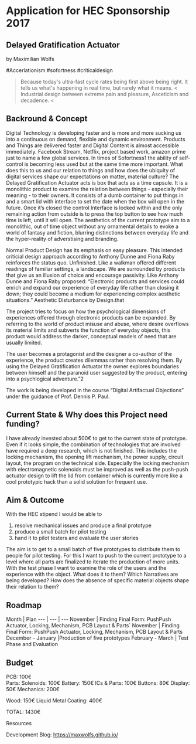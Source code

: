 # Application for HEC Sponsorship 2017

## Delayed Gratification Actuator 

by Maximilian Wolfs

#Accerlationism #sofortness #criticaldesign

> Because today's ultra-fast cycle rates being first above being right. 
It tells us what's happening in real time, but rarely what it means. <
> Industrial design between extreme pain and pleasure, Asceticism and decadence. <

## Backround & Concept

Digital Technology is developing faster and is more and more sucking us into a continuous on demand, flexible and dynamic 
environment. Products and Things are delivered faster and Digital Content is almost accessible immediately. 
Facebook Stream, Netflix, project based work, amazon prime just to name a few global services. 
In times of Sofortness1 the ability of self-control is becoming less used but at the same time more important. 
What does this to us and our relation to things and how does the ubiquity of digital services shape our expectations on 
matter, material culture? The Delayed Gratification Actuator acts is box that acts as a time capsule. 
It is a monolithic product to examine the relation between things - especially their meaning - to their owners. 
It consists of a dumb container to put things in and a smart lid with interface to set the date when the box will 
open in the future. Once it’s closed the control Interface is locked within and the only remaining action from outside 
is to press the top button to see how much time is left, until it will open. The aesthetics of the current prototype aim 
to a monolithic, out of time object without any ornamental details to evoke a world of fantasy and fiction, 
blurring distinctions between everyday life and the hyper-reality of adverstising and branding.

Normal Product Design has its emphasis on easy pleasure. 
This intended criticial design approach according to Anthony Dunne and Fiona Raby reinforces the status quo. 
Unfinished. Like a walkman offered different readings of familiar settings, a landscape. We are surrounded by products 
that give us an illusion of choice and encourage passivity. Like Anthony Dunne and Fiona Raby proposed: 
“Electronic products and services could enrich and expand our experience of everyday life rather than closing it down; 
they could become a medium for experiencing complex aesthetic situations.” Aesthetic Disturbance by Design.that

The project tries to focus on how the psychological dimensions of experiences offered through electronic products 
can be expanded. By referring to the world of product misuse and abuse, where desire overflows its material limits 
and subverts the function of everyday objects, this product would address the darker, conceptual models of need that 
are usually limited.

The user becomes a protagonist and the designer a co-author of the experience, the product creates dilemmas rather 
than resolving them. By using the Delayed Gratification Actuator the owner explores boundaries between himself and the 
paranoid user suggested by the product, entering into a psychlogical adventure.”2

The work is being developed in the course “Digital Artifactual Objections” under the guidance of Prof. Dennis P. Paul. 

## Current State & Why does this Project need funding?

I have already invested about 500€ to get to the current state of prototype. 
Even if it looks simple, the combination of technologies that are involved have required a deep research, 
which is not finished. This includes the locking mechanism, the opening lift mechanism, the power supply, 
circuit layout, the program on the technical side. Especially the locking mechanism with electromagnetic 
solenoids must be improved as well as the push-push actuator design to lift the lid from container which 
is currently more like a cool prototypic hack than a solid solution for frequent use. 

## Aim & Outcome

With the HEC stipend I would be able to

1. resolve mechanical issues and produce a final prototype 
2. produce a small batch for pilot testing 
3. hand it to pilot testers and evaluate the user stories

The aim is to get to a small batch of five prototypes to distribute them to people for pilot testing. For this I want to push to the current prototype to a level where all parts are finalized to iterate the production of more units. With the test phase I want to examine the role of the users and the experience with the object. What does it to them? Which Narratives are being developed? How does the absence of specific material objects shape their relation to them? 

## Roadmap

Month | Plan 
--- | --- | ---
November | Finding Final Form: PushPush Actuator, Locking, Mechanism, PCB Layout & Parts`
November | Finding Final Form: PushPush Actuator, Locking, Mechanism, PCB Layout & Parts
December - January |Production of five prototypes
February - March | Test Phase and Evaluation	

## Budget

PCB:				100€	
Parts:
	Solenoids:		100€
	Battery:		150€
	ICs & Parts:		100€
	Buttons:		80€
	Display:		50€
	Mechanics:		200€
		
Wood:			150€
Liquid Metal Coating:	400€

TOTAL:			1430€

Resources

Development Blog: https://maxwolfs.github.io/

